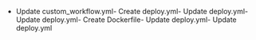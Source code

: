 - Update custom_workflow.yml- Create deploy.yml- Update deploy.yml- Update deploy.yml- Create Dockerfile- Update deploy.yml- Update deploy.yml